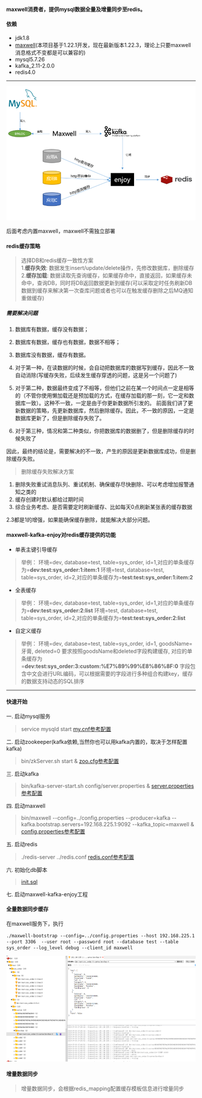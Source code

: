 #### **maxwell消费者**，提供mysql数据全量及增量同步至redis。

#### 依赖
* jdk1.8
* [maxwell](https://github.com/zendesk/maxwell)(本项目基于1.22.1开发，现在最新版本1.22.3，理论上只要maxwell消息格式不变都是可以兼容的)
* mysql5.7.26
* kafka_2.11-2.0.0
* redis4.0

----
![Image text](./docs/img/description.jpg)

后面考虑内置maxwell，maxwell不需独立部署

#### redis缓存策略
> 选择DB和redis缓存一致性方案<br/>
>1.**缓存失效**: 数据发生insert/update/delete操作，先修改数据库，删除缓存<br/>
2.**缓存加载**: 数据读取先查询缓存，如果缓存命中，直接返回，如果缓存未命中，查询DB，同时将DB返回数据更新到缓存(可以采取定时任务刷新DB数据到缓存来解决第一次查库问题或者也可以在触发缓存删除之后MQ通知重做缓存)

##### 需要解决问题

1. 数据库有数据，缓存没有数据；
2. 数据库有数据，缓存也有数据，数据不相等；
3. 数据库没有数据，缓存有数据。


1. 对于第一种，在读数据的时候，会自动把数据库的数据写到缓存，因此不一致自动消除(写缓存失败，后续发生缓存穿透的问题，这是另一个问题了)
2. 对于第二种，数据最终变成了不相等，但他们之前在某一个时间点一定是相等的（不管你使用懒加载还是预加载的方式，在缓存加载的那一刻，它一定和数据库一致）。这种不一致，一定是由于你更新数据所引发的。
前面我们讲了更新数据的策略，先更新数据库，然后删除缓存。因此，不一致的原因，一定是数据库更新了，但是删除缓存失败了。
3. 对于第三种，情况和第二种类似，你把数据库的数据删了，但是删除缓存的时候失败了

因此，最终的结论是，需要解决的不一致，产生的原因是更新数据库成功，但是删除缓存失败。

>删除缓存失败解决方案<br/>

1. 删除失败重试消息队列、重试机制、确保缓存尽快删除、可以考虑增加报警通知之类的
2. 缓存创建时默认都给过期时间
3. 综合业务考虑、是否需要定时刷新缓存、比如每天0点刷新某张表的缓存数据

2.3都是1的增强，如果能确保缓存删除，就能解决大部分问题。

#### maxwell-kafka-enjoy对redis缓存提供的功能
* 单表主键引导缓存
>举例：
环境=dev, database=test, table=sys_order, id=1,对应的单条缓存为=**dev:test:sys_order:1:item:1**
环境=test, database=test, table=sys_order, id=2,对应的单条缓存为=**test:test:sys_order:1:item:2**

* 全表缓存
>举例：
环境=dev, database=test, table=sys_order, id=1,对应的单条缓存为=**dev:test:sys_order:2:list**
环境=test, database=test, table=sys_order, id=2,对应的单条缓存为=**test:test:sys_order:2:list**

* 自定义缓存
>举例：
环境=dev, database=test, table=sys_order, id=1, goodsName=牙膏, deleted=0 要求按照goodsName和deleted字段构建缓存, 
对应的单条缓存为=**dev:test:sys_order:3:custom:%E7%89%99%E8%86%8F:0**
字段包含中文会进行URL编码，可以根据需要的字段进行多种组合构建key，缓存的数据支持动态的SQL排序
---

#### 快速开始
一. 启动mysql服务
> service mysqld start
[my.cnf参考配置](./docs/my.cnf)

二. 启动zookeeper(kafka依赖,当然你也可以用kafka内置的，取决于怎样配置kafka)
> bin/zkServer.sh start &
[zoo.cfg参考配置](./docs/zoo.cfg)

三. 启动kafka
> bin/kafka-server-start.sh config/server.properties &
[server.properties参考配置](./docs/server.properties)

四. 启动maxwell
> bin/maxwell --config=../config.properties --producer=kafka --kafka.bootstrap.servers=192.168.225.1:9092 --kafka_topic=maxwell &
[config.properties参考配置](./docs/config.properties)

五. 启动redis
> ./redis-server ../redis.conf
[redis.conf参考配置](./docs/redis.conf)

六. 初始化db脚本
> [init.sql](./sql/init.sql)

七. 启动maxwell-kafka-enjoy工程

#### 全量数据同步缓存
在maxwell服务下，执行
```
./maxwell-bootstrap --config=../config.properties --host 192.168.225.1 --port 3306  --user root --password root --database test --table sys_order --log_level debug --client_id maxwell
```
![keys.jpg](./docs/img/keys.jpg)

#### 增量数据同步

> 增量数据同步，会根据redis_mapping配置缓存模板信息进行增量同步


